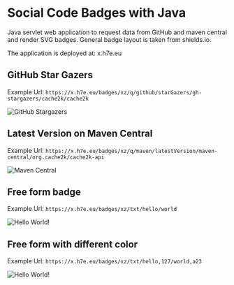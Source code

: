 # Social Code Badges with Java

Java servlet web application to request data from GitHub and maven central and render SVG badges.
General badge layout is taken from shields.io.

The application is deployed at: x.h7e.eu

## GitHub Star Gazers

Example Url: `https://x.h7e.eu/badges/xz/q/github/starGazers/gh-stargazers/cache2k/cache2k`

![GitHub Stargazers](https://x.h7e.eu/badges/xz/q/github/starGazers/gh-stargazers/cache2k/cache2k)

## Latest Version on Maven Central

Example Url: `https://x.h7e.eu/badges/xz/q/maven/latestVersion/maven-central/org.cache2k/cache2k-api`

![Maven Central](https://x.h7e.eu/badges/xz/q/maven/latestVersion/maven-central/org.cache2k/cache2k-api)

## Free form badge

Example Url: `https://x.h7e.eu/badges/xz/txt/hello/world`

![Hello World!](https://x.h7e.eu/badges/xz/txt/hello/world)

## Free form with different color

Example Url: `https://x.h7e.eu/badges/xz/txt/hello,127/world,a23`

![Hello World!](https://x.h7e.eu/badges/xz/txt/hello,127/world,a23)


